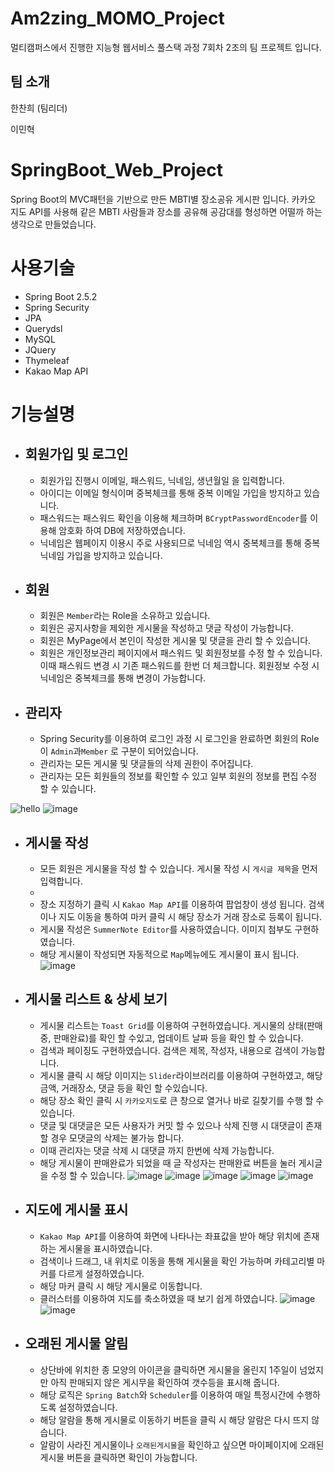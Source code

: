 # Am2zing_MOMO_Project

멀티캠퍼스에서 진행한 지능형 웹서비스 풀스택 과정 7회차 2조의 팀 프로젝트 입니다.

## 팀 소개

한찬희 (팀리더)

이민혁



# SpringBoot_Web_Project
Spring Boot의 MVC패턴을 기반으로 만든 MBTI별 장소공유 게시판 입니다. 카카오 지도 API를 사용해 같은 MBTI 사람들과 장소를 공유해 공감대를 형성하면 어떨까 하는 생각으로 만들었습니다.

# 사용기술
- Spring Boot 2.5.2
- Spring Security
- JPA
- Querydsl
- MySQL
- JQuery
- Thymeleaf
- Kakao Map API

# 기능설명
- ## 회원가입 및 로그인
	- 회원가입 진행시 이메일, 패스워드, 닉네임, 생년월일 을 입력합니다.
	- 아이디는 이메일 형식이며 중복체크를 통해 중복 이메일 가입을 방지하고 있습니다.
	- 패스워드는 패스워드 확인을 이용해 체크하며 `BCryptPasswordEncoder`를 이용해 암호화 하여 DB에 저장하였습니다.
	- 닉네임은 웹페이지 이용시 주로 사용되므로 닉네임 역시 중복체크를 통해 중복 닉네임 가입을 방지하고 있습니다.

- ## 회원
	- 회원은 `Member`라는 Role을 소유하고 있습니다. 
	- 회원은 공지사항을 제외한 게시물을 작성하고 댓글 작성이 가능합니다. 
	- 회원은 MyPage에서 본인이 작성한 게시물 및 댓글을 관리 할 수 있습니다.
	- 회원은 개인정보관리 페이지에서 패스워드 및 회원정보를 수정 할 수 있습니다. 이때 패스워드 변경 시 기존 패스워드를 한번 더 체크합니다. 회원정보 수정 시 닉네임은 중복체크를 통해 변경이 가능합니다.
- ##  관리자
	- Spring Security를 이용하여 로그인 과정 시 로그인을 완료하면 회원의 Role이 `Admin`과`Member` 로 구분이 되어있습니다.
	- 관리자는 모든 게시물 및 댓글들의 삭제 권한이 주어집니다.
	- 관리자는 모든 회원들의 정보를 확인할 수 있고 일부 회원의 정보를 편집 수정 할 수 있습니다.

![hello](https://user-images.githubusercontent.com/75827783/148492270-efae1dd0-55bd-4e34-ae2c-ec9f81653387.png)
![image](https://user-images.githubusercontent.com/75827783/148492530-d041c152-26dc-4dc7-ba8b-347522d0098d.png)

- ## 게시물 작성 
	- 모든 회원은 게시물을 작성 할 수 있습니다. 게시물 작성 시 `게시글 제목`을 먼저 입력합니다.
	- 
	- 장소 지정하기 클릭 시 `Kakao Map API`를 이용하여 팝업창이 생성 됩니다. 검색이나 지도 이동을 통하여 마커 클릭 시 해당 장소가 거래 장소로 등록이 됩니다.
	- 게시물 작성은 `SummerNote Editor`를 사용하였습니다. 이미지 첨부도 구현하였습니다.
	- 해당 게시물이 작성되면 자동적으로 `Map`메뉴에도 게시물이 표시 됩니다.
	![image](https://user-images.githubusercontent.com/75827783/148492756-d8206b6a-3a34-4011-8f6a-dabf3c2652de.png)

- ## 게시물 리스트 & 상세 보기
	- 게시물 리스트는 `Toast Grid`를 이용하여 구현하였습니다. 게시물의 상태(판매중, 판매완료)를 확인 할 수있고, 업데이트 날짜 등을 확인 할 수 있습니다.
	- 검색과 페이징도 구현하였습니다. 검색은 제목, 작성자, 내용으로 검색이 가능합니다.
	- 게시물 클릭 시 해당 이미지는 `Slider`라이브러리를 이용하여 구현하였고, 해당 금액, 거래장소, 댓글 등을 확인 할 수있습니다.
	- 해당 장소 확인 클릭 시 `카카오지도`로 큰 창으로 열거나 바로 길찾기를 수행 할 수 있습니다.
	- 댓글 및 대댓글은 모든 사용자가 커밋 할 수 있으나 삭제 진행 시 대댓글이 존재 할 경우 모댓글의 삭제는 불가능 합니다.
	- 이때 관리자는 댓글 삭제 시 대댓글 까지 한번에 삭제 가능합니다. 
	- 해당 게시물이 판매완료가 되었을 때 글 작성자는 판매완료 버튼을 눌러 게시글을 수정 할 수 있습니다.
![image](https://user-images.githubusercontent.com/75827783/148492834-ba451565-fa62-4742-ad0f-f58859b58b70.png)
![image](https://user-images.githubusercontent.com/75827783/148492880-e48e9d43-a256-40e0-b8ae-bc484663787b.png)
![image](https://user-images.githubusercontent.com/75827783/148493559-6e376d42-6b43-462e-b7eb-c4b74480da88.png)
![image](https://user-images.githubusercontent.com/75827783/148493613-40882a80-08b1-47c0-b951-90c27144826c.png)
![image](https://user-images.githubusercontent.com/75827783/148493737-6247f6e0-e0bf-43c0-a24e-62a073104813.png)

- ## 지도에 게시물 표시
	- `Kakao Map API`를 이용하여 화면에 나타나는 좌표값을 받아 해당 위치에 존재하는 게시물을 표시하였습니다.
	- 검색이나 드래그, 내 위치로 이동을 통해 게시물을 확인 가능하며 카테고리별 마커를 다르게 설정하였습니다.
	- 해당 마커 클릭 시 해당 게시물로 이동합니다. 
	- 클러스터를 이용하여 지도를 축소하였을 때 보기 쉽게 하였습니다.
![image](https://user-images.githubusercontent.com/75827783/148493882-86a94709-930c-4beb-8a67-c752cb67fe8e.png)
![image](https://user-images.githubusercontent.com/75827783/148493898-e4429058-bd33-47b2-b507-ca037a20aa54.png)
- ## 오래된 게시물 알림
	- 상단바에 위치한 종 모양의 아이콘을 클릭하면 게시물을 올린지 1주일이 넘었지만 아직 판매되지 않은 게시무을 확인하여 갯수등을 표시해 줍니다.
	- 해당 로직은 `Spring Batch`와 `Scheduler`를 이용하여 매일 특정시간에 수행하도록 설정하였습니다.
	- 해당 알람을 통해 게시물로 이동하기 버튼을 클릭 시 해당 알람은 다시 뜨지 않습니다. 
	- 알람이 사라진 게시물이나 `오래된게시물`을 확인하고 싶으면 마이페이지에 오래된 게시물 버튼을 클릭하면 확인이 가능합니다.

